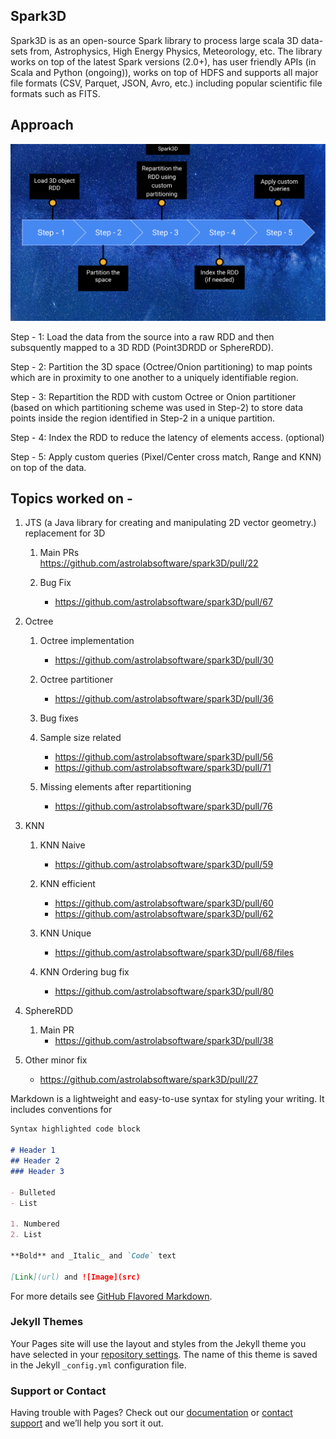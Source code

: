 ## Spark3D

Spark3D is as an open-source Spark library to process large scala 3D data-sets from, Astrophysics, High Energy Physics, Meteorology, etc. The library works on top of the latest Spark versions (2.0+), has user friendly APIs (in Scala and Python (ongoing)), works on top of HDFS and supports all major file formats (CSV, Parquet, JSON, Avro, etc.) including popular scientific file formats such as FITS.

## Approach

![Workflow](/assets/img.png)

Step - 1: 
Load the data from the source into a raw RDD and then subsquently mapped to a 3D RDD (Point3DRDD or SphereRDD).

Step - 2:
Partition the 3D space (Octree/Onion partitioning) to map points which are in proximity to one another to a uniquely identifiable region.

Step - 3:
Repartition the RDD with custom Octree or Onion partitioner (based on which partitioning scheme was used in Step-2) to store data points inside the region identified in Step-2 in a unique partition. 

Step - 4:
Index the RDD to reduce the latency of elements access. (optional)

Step - 5:
Apply custom queries (Pixel/Center cross match, Range and KNN) on top of the data.

## Topics worked on - 
1. JTS (a Java library for creating and manipulating 2D vector geometry.) replacement for 3D
   1. Main PRs  
      https://github.com/astrolabsoftware/spark3D/pull/22

   2. Bug Fix
      - https://github.com/astrolabsoftware/spark3D/pull/67

2. Octree
   1. Octree implementation
      - https://github.com/astrolabsoftware/spark3D/pull/30
    
   2. Octree partitioner
      - https://github.com/astrolabsoftware/spark3D/pull/36
   
   3. Bug fixes
     1. Sample size related
        - https://github.com/astrolabsoftware/spark3D/pull/56
        - https://github.com/astrolabsoftware/spark3D/pull/71

     2. Missing elements after repartitioning
        - https://github.com/astrolabsoftware/spark3D/pull/76
    
3. KNN
   1. KNN Naive
      - https://github.com/astrolabsoftware/spark3D/pull/59
    
   2. KNN efficient
      - https://github.com/astrolabsoftware/spark3D/pull/60
      - https://github.com/astrolabsoftware/spark3D/pull/62
    
   3. KNN Unique
      - https://github.com/astrolabsoftware/spark3D/pull/68/files
  
   4. KNN Ordering bug fix
      - https://github.com/astrolabsoftware/spark3D/pull/80

4. SphereRDD
   1. Main PR
      - https://github.com/astrolabsoftware/spark3D/pull/38

5. Other minor fix
   - https://github.com/astrolabsoftware/spark3D/pull/27
   

Markdown is a lightweight and easy-to-use syntax for styling your writing. It includes conventions for

```markdown
Syntax highlighted code block

# Header 1
## Header 2
### Header 3

- Bulleted
- List

1. Numbered
2. List

**Bold** and _Italic_ and `Code` text

[Link](url) and ![Image](src)
```

For more details see [GitHub Flavored Markdown](https://guides.github.com/features/mastering-markdown/).

### Jekyll Themes

Your Pages site will use the layout and styles from the Jekyll theme you have selected in your [repository settings](https://github.com/mayurdb/mayurdb.github.io/settings). The name of this theme is saved in the Jekyll `_config.yml` configuration file.

### Support or Contact

Having trouble with Pages? Check out our [documentation](https://help.github.com/categories/github-pages-basics/) or [contact support](https://github.com/contact) and we’ll help you sort it out.

